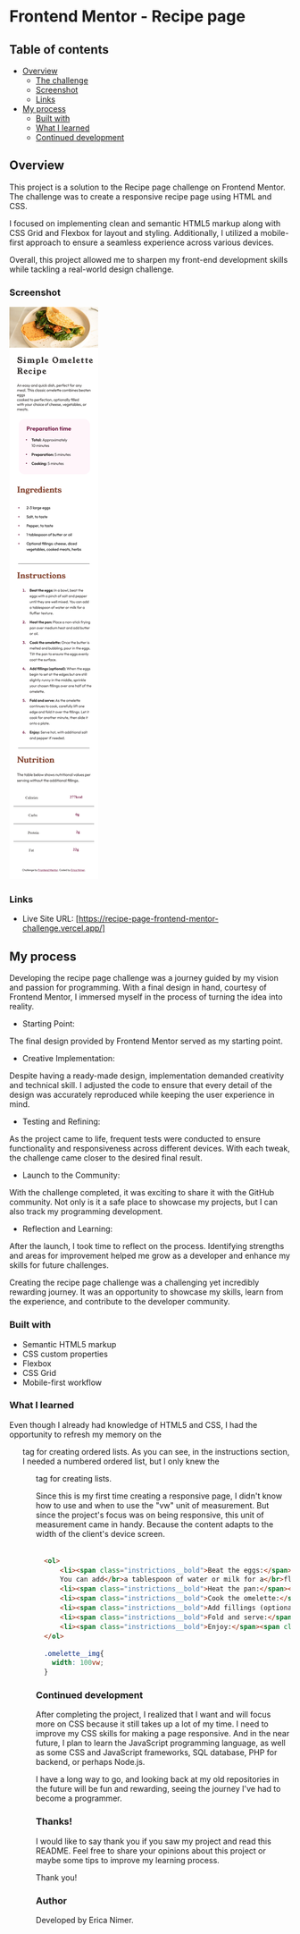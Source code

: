 # Frontend Mentor - Recipe page

## Table of contents

- [Overview](#overview)
  - [The challenge](#the-challenge)
  - [Screenshot](#screenshot)
  - [Links](#links)
- [My process](#my-process)
  - [Built with](#built-with)
  - [What I learned](#what-i-learned)
  - [Continued development](#continued-development)

## Overview

This project is a solution to the Recipe page challenge on Frontend Mentor. The challenge was to create a responsive recipe page using HTML and CSS.

I focused on implementing clean and semantic HTML5 markup along with CSS Grid and Flexbox for layout and styling. Additionally, I utilized a mobile-first approach to ensure a seamless experience across various devices.

Overall, this project allowed me to sharpen my front-end development skills while tackling a real-world design challenge.

### Screenshot

![](./assets/screenshot-mobile-first.png)

### Links

- Live Site URL: [https://recipe-page-frontend-mentor-challenge.vercel.app/]

## My process

Developing the recipe page challenge was a journey guided by my vision and passion for programming. With a final design in hand, courtesy of Frontend Mentor, I immersed myself in the process of turning the idea into reality.

- Starting Point:

The final design provided by Frontend Mentor served as my starting point.

- Creative Implementation:

Despite having a ready-made design, implementation demanded creativity and technical skill. I adjusted the code to ensure that every detail of the design was accurately reproduced while keeping the user experience in mind.

- Testing and Refining:

As the project came to life, frequent tests were conducted to ensure functionality and responsiveness across different devices. With each tweak, the challenge came closer to the desired final result.

- Launch to the Community:

With the challenge completed, it was exciting to share it with the GitHub community. Not only is it a safe place to showcase my projects, but I can also track my programming development.

 - Reflection and Learning:

After the launch, I took time to reflect on the process. Identifying strengths and areas for improvement helped me grow as a developer and enhance my skills for future challenges.

Creating the recipe page challenge was a challenging yet incredibly rewarding journey. It was an opportunity to showcase my skills, learn from the experience, and contribute to the developer community.

### Built with

- Semantic HTML5 markup
- CSS custom properties
- Flexbox
- CSS Grid
- Mobile-first workflow

### What I learned

Even though I already had knowledge of HTML5 and CSS, I had the opportunity to refresh my memory on the <ol> tag for creating ordered lists. As you can see, in the instructions section, I needed a numbered ordered list, but I only knew the <ul> tag for creating lists.

Since this is my first time creating a responsive page, I didn't know how to use and when to use the "vw" unit of measurement. But since the project's focus was on being responsive, this unit of measurement came in handy. Because the content adapts to the width of the client's device screen.


```html

  <ol>
      <li><span class="instrictions__bold">Beat the eggs:</span><span class="instrictions__color"> In a bowl, beat the</br>eggs with a pinch of salt and pepper</br>until they are well mixed. 
      You can add</br>a tablespoon of water or milk for a</br>fluffier texture.</span></l1>
      <li><span class="instrictions__bold">Heat the pan:</span><span class="instrictions__color"> Place a non-stick frying</br>pan over medium heat and add butter</br>or oil.</span></l1>
      <li><span class="instrictions__bold">Cook the omelette:</span><span class="instrictions__color"> Once the butter is</br>melted and bubbling, pour in the eggs.</br> Tilt the pan to ensure the eggs evenly</br>coat the surface.</span></l1>
      <li><span class="instrictions__bold">Add fillings (optional):</span><span class="instrictions__color"> When the eggs</br>begin to set at the edges but are still</br>slightly runny in the middle, sprinkle</br>your chosen fillings over one half of the omelette.</span></l1>
      <li><span class="instrictions__bold">Fold and serve:</span><span class="instrictions__color"> As the omelette</br>continues to cook, carefully lift one</br>edge and fold it over the fillings. Let it</br>cook for another minute, then slide it</br>onto a plate.</span></l1>
      <li><span class="instrictions__bold">Enjoy:</span><span class="instrictions__color"> Serve hot, with additional salt</br>and pepper if needed.</span></l1>
  </ol>

```
```css
  .omelette__img{
    width: 100vw;
  }
```

### Continued development

After completing the project, I realized that I want and will focus more on CSS because it still takes up a lot of my time. I need to improve my CSS skills for making a page responsive. And in the near future, I plan to learn the JavaScript programming language, as well as some CSS and JavaScript frameworks, SQL database, PHP for backend, or perhaps Node.js.

I have a long way to go, and looking back at my old repositories in the future will be fun and rewarding, seeing the journey I've had to become a programmer.

### Thanks!

I would like to say thank you if you saw my project and read this README.
Feel free to share your opinions about this project or maybe some tips to improve my learning process.

Thank you!


### Author

Developed by Erica Nimer.





